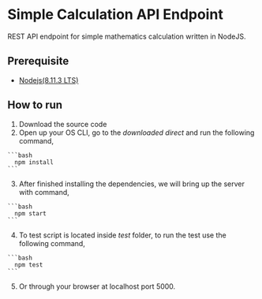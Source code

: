 # Simple Calculation API Endpoint

REST API endpoint for simple mathematics calculation written in NodeJS.

## Prerequisite
  - [Nodejs(8.11.3 LTS)](https://nodejs.org/en/)
  
## How to run
  1. Download the source code
  2. Open up your OS CLI, go to the *downloaded direct* and run the following command,
  
    ```bash
      npm install
    ```
  3. After finished installing the dependencies, we will bring up the server with command,
  
    ```bash
      npm start
    ```
  4. To test script is located inside *test* folder, to run the test use the following command,
  
    ```bash
      npm test
    ```
  5. Or through your browser at localhost port 5000.
